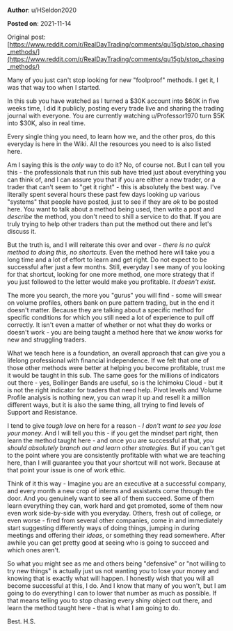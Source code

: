 **Author**: u/HSeldon2020

**Posted on**: 2021-11-14

Original post: [https://www.reddit.com/r/RealDayTrading/comments/qu15gb/stop_chasing_methods/](https://www.reddit.com/r/RealDayTrading/comments/qu15gb/stop_chasing_methods/)

Many of you just can't stop looking for new "foolproof" methods.   I get it, I was that way too when I started.

In this sub you have watched as I turned a $30K account into $60K in five weeks time, I did it publicly, posting every trade live and sharing the trading journal with everyone.  You are currently watching u/Professor1970 turn $5K into $30K, also in real time.

Every single thing you need, to learn how we, and the other pros, do this everyday is here in the Wiki.  All the resources you need to is also listed here.  

Am I saying this is the *only* way to do it? No, of course not.  But I can tell you this - the professionals that run this sub have tried just about everything you can think of, and I can assure you that if you are either a new trader, or a trader that can't seem to "get it right" - this is absolutely the best way.  I've literally spent several hours these past few days looking up various "systems" that people have posted, just to see if they are *ok* to be posted here.   You want to talk about a method being used, then write a post and *describe* the method, you don't need to shill a service to do that.  If you are truly trying to help other traders than put the method out there and let's discuss it.  

But the truth is, and I will reiterate this over and over - *there is no quick method to doing this, no shortcuts.*  Even the method here will take you a long time and a lot of effort to learn and get right.  Do not expect to be successful after just a few months.  Still, everyday I see many of you looking for that shortcut, looking for one more method, one more strategy that if you just followed to the letter would make you profitable.  *It doesn't exist*.  

The more you search, the more you "gurus" you will find - some will swear on volume profiles, others bank on pure pattern trading, but in the end it doesn't matter.  Because they are talking about a specific method for specific conditions for which you still need a lot of experience to pull off correctly.  It isn't even a matter of whether or not what they do works or doesn't work - you are being taught a method here that we *know* works for new and struggling traders.  

What we teach here is a foundation, an overall approach that can give you a lifelong professional with financial independence.  If we felt that one of those other methods were better at helping you become profitable, trust me it would be taught in this sub.  The same goes for the millions of indicators out there - yes, Bollinger Bands are useful, so is the Ichimoku Cloud - but it is not the right indicator for traders that need help.  Pivot levels and Volume Profile analysis is nothing new, you can wrap it up and resell it a million different ways, but it is also the same thing, all trying to find levels of Support and Resistance.

I tend to give *tough love* on here for a reason - *I don't want to see you lose your money*.  And I will tell you this - if you get the mindset part right, then learn the method taught here - and once you are successful at that, *you should absolutely branch out and learn other strategies.*  But if you can't get to the point where you are consistently profitable with what we are teaching here, than I will guarantee you that your shortcut will not work.  Because at that point your issue is one of work ethic.  

Think of it this way - Imagine you are an executive at a successful company, and every month a new crop of interns and assistants come through the door.  And you genuinely want to see all of them succeed.  Some of them learn everything they can, work hard and get promoted, some of them now even work side-by-side with you everyday.  Others, fresh out of college, or even worse - fired from several other companies, come in and immediately start suggesting differently ways of doing things, jumping in during meetings and offering their *ideas*, or something they read somewhere.   After awhile you can get pretty good at seeing who is going to succeed and which ones aren't.

So what you might see as me and others being "defensive" or "not willing to try new things" is actually just us not wanting *you* to lose your money and knowing that is exactly what will happen.  I honestly wish that you will all become successful at this, I do.  And I know that many of you won't, but I am going to do everything I can to lower that number as much as possible.  If that means telling you to stop chasing every shiny object out there, and learn the method taught here - that is what I am going to do.

Best. H.S.